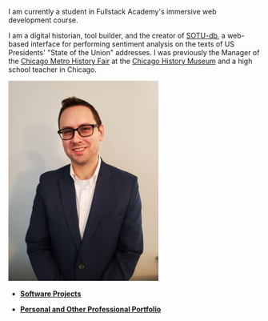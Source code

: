 <link rel="shortcut icon" type="image/x-icon" href="favicon.ico">

I am currently a student in Fullstack Academy's immersive web development course.

I am a digital historian, tool builder, and the creator of [SOTU-db](http://www.sotu-db.com), a web-based interface for performing sentiment analysis on the texts of US Presidents' "State of the Union" addresses. I was previously the Manager of the [Chicago Metro History Fair](http://www.chicagohistoryfair.org) at the [Chicago History Museum](http://www.chicagohistory.org) and a high school teacher in Chicago.

![headshot of Tyler Monaghan](img/biopic-400w.jpg "headshot")

- **[Software Projects](projects.md)**

- **[Personal and Other Professional Portfolio](personal-portfolio.md)**
